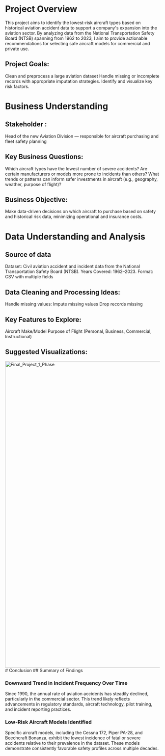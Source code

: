 # Project Overview 
This project aims to identify the lowest-risk aircraft types based on historical aviation accident data to support a company's expansion into the aviation sector. By analyzing data from the National Transportation Safety Board (NTSB) spanning from 1962 to 2023, I aim to provide actionable recommendations for selecting safe aircraft models for commercial and private use.
## Project Goals:
Clean and preprocess a large aviation dataset
Handle missing or incomplete records with appropriate imputation strategies.
Identify and visualize key risk factors.
# Business Understanding
## Stakeholder :
Head of the new Aviation Division — responsible for aircraft purchasing and fleet safety planning
## Key Business Questions:
Which aircraft types have the lowest number of severe accidents?
Are certain manufacturers or models more prone to incidents than others?
What trends or patterns can inform safer investments in aircraft (e.g., geography, weather, purpose of flight)?
## Business Objective:
Make data-driven decisions on which aircraft to purchase based on safety and historical risk data, minimizing operational and insurance costs.

# Data Understanding and Analysis
## Source of data
Dataset: Civil aviation accident and incident data from the National Transportation Safety Board (NTSB).
Years Covered: 1962–2023.
Format: CSV with multiple fields
## Data Cleaning and Processing Ideas:
Handle missing values:
Impute missing values
Drop records missing 
## Key Features to Explore:
Aircraft Make/Model
Purpose of Flight (Personal, Business, Commercial, Instructional)

## Suggested Visualizations:

<img width="1249" height="999" alt="Final_Project_1_Phase" src="https://github.com/user-attachments/assets/4cfd5b95-33b2-4979-a9ad-a75330fc372f" />
# Conclusion
## Summary of Findings

### Downward Trend in Incident Frequency Over Time
Since 1990, the annual rate of aviation accidents has steadily declined, particularly in the commercial sector. This trend likely reflects advancements in regulatory standards, aircraft technology, pilot training, and incident reporting practices.
### Low-Risk Aircraft Models Identified 
Specific aircraft models, including the Cessna 172, Piper PA-28, and Beechcraft Bonanza, exhibit the lowest incidence of fatal or severe accidents relative to their prevalence in the dataset. These models demonstrate consistently favorable safety profiles across multiple decades.
